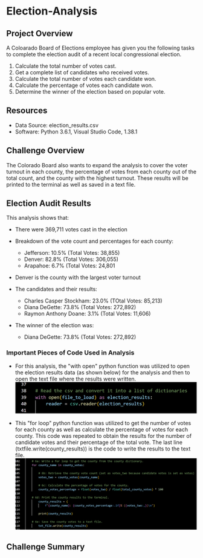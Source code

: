 # Election-Analysis

## Project Overview
A Coloarado Board of Elections employee has given you the following tasks to complete the election audit of a recent local congressional election.

1. Calculate the total number of votes cast.
2. Get a complete list of candidates who received votes.
3. Calculate the total number of votes each candidate won.
4. Calculate the percentage of votes each candidate won.
5. Determine the winner of the election based on popular vote.

## Resources
- Data Source: election_results.csv
- Software: Python 3.6.1, Visual Studio Code, 1.38.1

## Challenge Overview

The Colorado Board also wants to expand the analysis to cover the voter turnout in each county, the percentage of votes from each county out of the total count, and the county with the highest turnout. These results will be printed to the terminal as well as saved in a text file. 

## Election Audit Results

This analysis shows that:

* There were 369,711 votes cast in the election

* Breakdown of the vote count and percentages for each county:
  * Jefferson: 10.5% (Total Votes: 38,855)
  * Denver: 82.8% (Total Votes: 306,055)
  * Arapahoe: 6.7% (Total Votes: 24,801
  
* Denver is the county with the largest voter turnout

* The candidates and their results:
  * Charles Casper Stockham: 23.0% (TOtal Votes: 85,213)
  * Diana DeGette: 73.8% (Total Votes: 272,892)
  * Raymon Anthony Doane: 3.1% (Total Votes: 11,606)
  
* The winner of the election was:
  * Diana DeGette: 73.8% (Total Votes: 272,892)

### Important Pieces of Code Used in Analysis

  * For this analysis, the "with open" python function was utilized to open the election results data (as shown below) for the analysis and then to open the text file  where the results were written. 
![With_Open.png](/resources/With_Open.png)

  * This "for loop" python function was utilized to get the number of votes for each county as well as calculate the percentage of votes for each county. This code was repeated to obtain the results for the number of candidate votes and their percentage of the total vote. The last line (txtfile.write(county_results)) is the code to write the results to the text file.
![For_Loop_County_Votes.png](/resources/For_Loop_County_Votes.png)








## Challenge Summary
